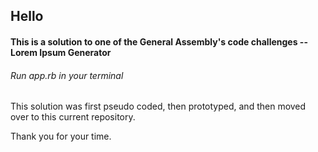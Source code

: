 <h2>Hello</h2>

<h4>This is a solution to one of the General Assembly's code challenges -- Lorem Ipsum Generator</h4>

<h6>Run app.rb in your terminal</h6>

<p>This solution was first pseudo coded, then prototyped, and then moved over to this current repository.</p>

<p>Thank you for your time.</p>